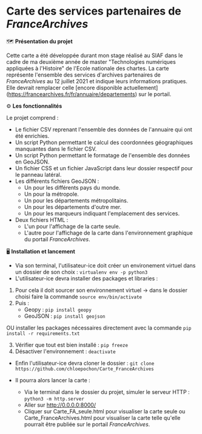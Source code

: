 # Carte des services partenaires de _FranceArchives_

  :world_map: **Présentation du projet**

Cette carte a été développée durant mon stage réalisé au SIAF dans le cadre de ma deuxième année de master "Technologies numériques appliquées à l'Histoire" de l'Ecole nationale des chartes.
La carte représente l'ensemble des services d'archives partenaires de _FranceArchives_ au 12 juillet 2021 et indique leurs informations pratiques. Elle devrait remplacer celle [encore disponible actuellement] (https://francearchives.fr/fr/annuaire/departements) sur le portail.


 
:gear: **Les fonctionnalités**

Le projet comprend :
* Le fichier CSV reprenant l'ensemble des données de l'annuaire qui ont été enrichies.
* Un script Python permettant le calcul des coordonnées géographiques manquantes dans le fichier CSV.
* Un script Python permettant le formatage de l'ensemble des données en GeoJSON.
* Un fichier CSS et un fichier JavaScript dans leur dossier respectif pour le panneau latéral.
* Les différents fichiers GeoJSON :
  - Un pour les différents pays du monde.
  - Un pour la métropole.
  - Un pour les départements métropolitains.
  - Un pour les départements d'outre mer.
  - Un pour les marqueurs indiquant l'emplacement des services.
* Deux fichiers HTML :
  - L'un pour l'affichage de la carte seule.
  - L'autre pour l'affichage de la carte dans l'environnement graphique du portail _FranceArchives_.


  
:desktop_computer: **Installation et lancement**
 
 * Via son terminal, l'utilisateur-ice doit créer un environement virtuel dans un dossier de son choix : `virtualenv env -p python3`
 * L'utilisateur-ice devra installer des packages et libraries : 
  1. Pour cela il doit sourcer son environnement virtuel 
    -> dans le dossier choisi faire la commande `source env/bin/activate` 
  2.  Puis : 
       - Geopy : `pip install geopy`
       - GeoJSON : `pip install geojson`
       
  OU installer les packages nécessaires directement avec la commande `pip install -r requirements.txt`
  
  3. Vérifier que tout est bien installé : `pip freeze`
  4. Désactiver l'environnement : `deactivate`
 
 * Enfin l'utilisateur-ice devra cloner le dossier : `git clone https://github.com/chloepochon/Carte_FranceArchives`
 
 * Il pourra alors lancer la carte : 
    - Via le terminal dans le dossier du projet, simuler le serveur HTTP : `python3 -m http.server`
    - Aller sur http://0.0.0.0:8000/ 
    - Cliquer sur Carte_FA_seule.html pour visualiser la carte seule ou Carte_FranceArchives.html pour visualiser la carte telle qu'elle pourrait être publiée sur le portail _FranceArchives_.
  
